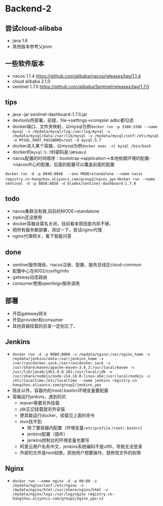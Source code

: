 # Backend-2

## 尝试cloud-alibaba
- java 1.8
- 其他版本参考父pom

## 一些软件版本
- nacos 1.1.4 https://github.com/alibaba/nacos/releases/tag/1.1.4
- cloud alibaba 2.1.0
- sentinel 1.7.0 https://github.com/alibaba/Sentinel/releases/tag/1.7.0

## tips
- java -jar sentinel-dashboard-1.7.0.jar
- devtools热部署，前提，file->settings->compiler adbc都勾选
- docker端口、文件夹映射，以mysql为例`docker run -p 3306:3306 --name mysql -v /mydata/mysql/log:/var/log/mysql -v /mydata/mysql/data:/var/lib/mysql -v /mydata/mysql/conf:/etc/mysql -e MYSQL_ROOT_PASSWORD=root -d mysql:5.7`
- docker进入某个容器，以mysql为例`docker exec -it mysql /bin/bash`
- docker的`mysql:5.7`的密码是`!@#$abcd`
- nacos配置的时间顺序：bootstrap->application->本地依据环境的配置->nacos中心的配置，后面的配置可以覆盖前面的配置

`docker run -d -p 8848:8848  --env MODE=standalone --name nacos registry.cn-hangzhou.aliyuncs.com/group2/nacos_ypx`
`docker run --name sentinel -d -p 8858:8858 -d bladex/sentinel-dashboard:1.7.0`
## todo
- nacos集群没有做,目前的MODE=standalone
- zipkin还没使用
- docker容器会莫名关闭，目前看来原因是内存不够，
- 把所有服务都部署，测试一下，尝试nginx代理
- nginx代理网关，看下智能问答

## done
- sentinel服务降级、nacos注册、配置、服务总线在cloud-common
- 配置中心在8002/config/info
- gateway动态路由
- consumer使用openfeign服务调用

## 部署
- 开启gateway网关
- 开启provider和consumer
- 其他容器挂载的目录一定别忘了，

## Jenkins

- `docker run -d -p 8080:8080 -v /mydata/nginx:/var/nginx_home -v /mydata/jenkins/data:/var/jenkins_home -v /var/run/docker.sock:/var/run/docker.sock -v /usr/share/maven/apache-maven-3.6.3:/usr/local/maven -v /usr/lib/java8/jdk1.8.0_261:/usr/local/jdk -v /usr/share/nodejs/node-v14.18.0-linux-x64:/usr/local/nodejs -v /etc/localtime:/etc/localtime --name jenkins registry.cn-hangzhou.aliyuncs.com/group2/jenkins_ypx`
- 除此以外，容器内的/root/.bashrc环境变量要配置
- 容器运行jenkins，遇到的坑
    - maven等要另外挂载
    - jdk忘记挂载就另外安装
    - 使其能运行docker，挂载见上面的命令
    - mvn找不到
      - 除了要容器内配置（环境变量`/etc/profile` `/root/.bashrc`）
      - jenkins配置（插件）
      - jenkins控制台的环境变量也要写
    - 阿里云用户名有中文，jenkins系统编码不是utf8，导致无法登录
    - 外部的文件是root权限，其他用户想要操作，就修改文件的权限

## Nginx

- `docker run --name nginx -d -p 80:80 -v /mydata/nginx/conf:/etc/nginx -v /mydata/nginx/html:/usr/share/nginx/html -v /mydata/nginx/logs:/var/log/nginx registry.cn-hangzhou.aliyuncs.com/group2/nginx_ypx:v1`
